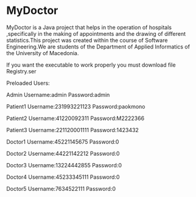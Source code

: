 # MyDoctor
MyDoctor is a Java project that helps in the operation of hospitals ,specifically in the making of appointments and the drawing of different statistics.This project was created  within the course of  Software Engineering.We are students of the Department of Applied Informatics of the  University  of Macedonia.

If you want the executable to work properly  you must download file Registry.ser

Preloaded Users: 

Admin
Username:admin
Password:admin 

Patient1
Username:231993221123
Password:paokmono

Patient2
Username:41220092311
Password:M2222366

Patient3
Username:221120001111
Password:1423432

Doctor1
Username:45221145675
Password:0

Doctor2
Username:44221142212
Password:0

Doctor3
Username:13224442855
Password:0

Doctor4
Username:45233345111
Password:0

Doctor5
Username:7634522111
Password:0

